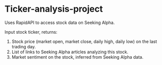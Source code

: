 # Ticker-analysis-project
Uses RapidAPI to access stock data on Seeking Alpha.

Input stock ticker, returns:
1. Stock price (market open, market close, daily high, daily low) on the last trading day.
2. List of links to Seeking Alpha articles analyzing this stock.
3. Market sentiment on the stock, inferred from Seeking Alpha data.
